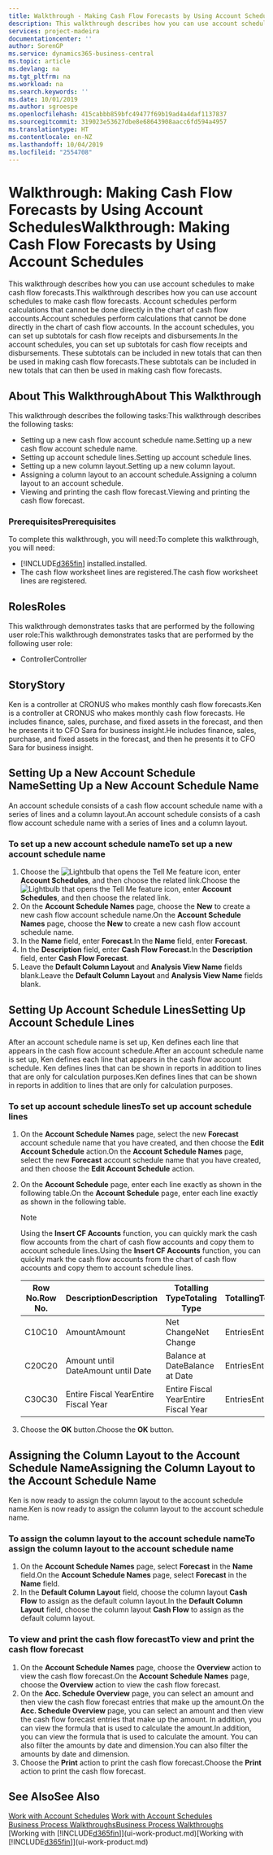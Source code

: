 ```yaml
---
title: Walkthrough - Making Cash Flow Forecasts by Using Account Schedules | Microsoft Docs
description: This walkthrough describes how you can use account schedules to make cash flow forecasts. Account schedules perform calculations that cannot be done directly in the chart of cash flow accounts. In the account schedules, you can set up subtotals for cash flow receipts and disbursements. These subtotals can be included in new totals that can then be used in making cash flow forecasts.
services: project-madeira
documentationcenter: ''
author: SorenGP
ms.service: dynamics365-business-central
ms.topic: article
ms.devlang: na
ms.tgt_pltfrm: na
ms.workload: na
ms.search.keywords: ''
ms.date: 10/01/2019
ms.author: sgroespe
ms.openlocfilehash: 415cabbb859bfc49477f69b19ad4a4daf1137837
ms.sourcegitcommit: 319023e53627dbe8e68643908aacc6fd594a4957
ms.translationtype: HT
ms.contentlocale: en-NZ
ms.lasthandoff: 10/04/2019
ms.locfileid: "2554708"
---
```

# <a name="walkthrough-making-cash-flow-forecasts-by-using-account-schedules"></a><span data-ttu-id="c8648-106">Walkthrough: Making Cash Flow Forecasts by Using Account Schedules</span><span class="sxs-lookup"><span data-stu-id="c8648-106">Walkthrough: Making Cash Flow Forecasts by Using Account Schedules</span></span>
<span data-ttu-id="c8648-107">This walkthrough describes how you can use account schedules to make cash flow forecasts.</span><span class="sxs-lookup"><span data-stu-id="c8648-107">This walkthrough describes how you can use account schedules to make cash flow forecasts.</span></span> <span data-ttu-id="c8648-108">Account schedules perform calculations that cannot be done directly in the chart of cash flow accounts.</span><span class="sxs-lookup"><span data-stu-id="c8648-108">Account schedules perform calculations that cannot be done directly in the chart of cash flow accounts.</span></span> <span data-ttu-id="c8648-109">In the account schedules, you can set up subtotals for cash flow receipts and disbursements.</span><span class="sxs-lookup"><span data-stu-id="c8648-109">In the account schedules, you can set up subtotals for cash flow receipts and disbursements.</span></span> <span data-ttu-id="c8648-110">These subtotals can be included in new totals that can then be used in making cash flow forecasts.</span><span class="sxs-lookup"><span data-stu-id="c8648-110">These subtotals can be included in new totals that can then be used in making cash flow forecasts.</span></span>  

## <a name="about-this-walkthrough"></a><span data-ttu-id="c8648-111">About This Walkthrough</span><span class="sxs-lookup"><span data-stu-id="c8648-111">About This Walkthrough</span></span>  
<span data-ttu-id="c8648-112">This walkthrough describes the following tasks:</span><span class="sxs-lookup"><span data-stu-id="c8648-112">This walkthrough describes the following tasks:</span></span>  

- <span data-ttu-id="c8648-113">Setting up a new cash flow account schedule name.</span><span class="sxs-lookup"><span data-stu-id="c8648-113">Setting up a new cash flow account schedule name.</span></span>  
- <span data-ttu-id="c8648-114">Setting up account schedule lines.</span><span class="sxs-lookup"><span data-stu-id="c8648-114">Setting up account schedule lines.</span></span>  
- <span data-ttu-id="c8648-115">Setting up a new column layout.</span><span class="sxs-lookup"><span data-stu-id="c8648-115">Setting up a new column layout.</span></span>  
- <span data-ttu-id="c8648-116">Assigning a column layout to an account schedule.</span><span class="sxs-lookup"><span data-stu-id="c8648-116">Assigning a column layout to an account schedule.</span></span>  
- <span data-ttu-id="c8648-117">Viewing and printing the cash flow forecast.</span><span class="sxs-lookup"><span data-stu-id="c8648-117">Viewing and printing the cash flow forecast.</span></span>  

### <a name="prerequisites"></a><span data-ttu-id="c8648-118">Prerequisites</span><span class="sxs-lookup"><span data-stu-id="c8648-118">Prerequisites</span></span>  
<span data-ttu-id="c8648-119">To complete this walkthrough, you will need:</span><span class="sxs-lookup"><span data-stu-id="c8648-119">To complete this walkthrough, you will need:</span></span>  

- [!INCLUDE[d365fin](includes/d365fin_md.md)] <span data-ttu-id="c8648-120">installed.</span><span class="sxs-lookup"><span data-stu-id="c8648-120">installed.</span></span>  
- <span data-ttu-id="c8648-121">The cash flow worksheet lines are registered.</span><span class="sxs-lookup"><span data-stu-id="c8648-121">The cash flow worksheet lines are registered.</span></span>  

## <a name="roles"></a><span data-ttu-id="c8648-122">Roles</span><span class="sxs-lookup"><span data-stu-id="c8648-122">Roles</span></span>  
<span data-ttu-id="c8648-123">This walkthrough demonstrates tasks that are performed by the following user role:</span><span class="sxs-lookup"><span data-stu-id="c8648-123">This walkthrough demonstrates tasks that are performed by the following user role:</span></span>  

- <span data-ttu-id="c8648-124">Controller</span><span class="sxs-lookup"><span data-stu-id="c8648-124">Controller</span></span>  

## <a name="story"></a><span data-ttu-id="c8648-125">Story</span><span class="sxs-lookup"><span data-stu-id="c8648-125">Story</span></span>  
<span data-ttu-id="c8648-126">Ken is a controller at CRONUS who makes monthly cash flow forecasts.</span><span class="sxs-lookup"><span data-stu-id="c8648-126">Ken is a controller at CRONUS who makes monthly cash flow forecasts.</span></span> <span data-ttu-id="c8648-127">He includes finance, sales, purchase, and fixed assets in the forecast, and then he presents it to CFO Sara for business insight.</span><span class="sxs-lookup"><span data-stu-id="c8648-127">He includes finance, sales, purchase, and fixed assets in the forecast, and then he presents it to CFO Sara for business insight.</span></span>  

## <a name="setting-up-a-new-account-schedule-name"></a><span data-ttu-id="c8648-128">Setting Up a New Account Schedule Name</span><span class="sxs-lookup"><span data-stu-id="c8648-128">Setting Up a New Account Schedule Name</span></span>  
<span data-ttu-id="c8648-129">An account schedule consists of a cash flow account schedule name with a series of lines and a column layout.</span><span class="sxs-lookup"><span data-stu-id="c8648-129">An account schedule consists of a cash flow account schedule name with a series of lines and a column layout.</span></span>  

### <a name="to-set-up-a-new-account-schedule-name"></a><span data-ttu-id="c8648-130">To set up a new account schedule name</span><span class="sxs-lookup"><span data-stu-id="c8648-130">To set up a new account schedule name</span></span>  

1.  <span data-ttu-id="c8648-131">Choose the ![Lightbulb that opens the Tell Me feature](media/ui-search/search_small.png "Tell me what you want to do") icon, enter **Account Schedules**, and then choose the related link.</span><span class="sxs-lookup"><span data-stu-id="c8648-131">Choose the ![Lightbulb that opens the Tell Me feature](media/ui-search/search_small.png "Tell me what you want to do") icon, enter **Account Schedules**, and then choose the related link.</span></span>  
2.  <span data-ttu-id="c8648-132">On the **Account Schedule Names** page, choose the **New** to create a new cash flow account schedule name.</span><span class="sxs-lookup"><span data-stu-id="c8648-132">On the **Account Schedule Names** page, choose the **New** to create a new cash flow account schedule name.</span></span>  
3.  <span data-ttu-id="c8648-133">In the **Name** field, enter **Forecast**.</span><span class="sxs-lookup"><span data-stu-id="c8648-133">In the **Name** field, enter **Forecast**.</span></span>  
4.  <span data-ttu-id="c8648-134">In the **Description** field, enter **Cash Flow Forecast**.</span><span class="sxs-lookup"><span data-stu-id="c8648-134">In the **Description** field, enter **Cash Flow Forecast**.</span></span>  
5.  <span data-ttu-id="c8648-135">Leave the **Default Column Layout** and **Analysis View Name** fields blank.</span><span class="sxs-lookup"><span data-stu-id="c8648-135">Leave the **Default Column Layout** and **Analysis View Name** fields blank.</span></span>  

## <a name="setting-up-account-schedule-lines"></a><span data-ttu-id="c8648-136">Setting Up Account Schedule Lines</span><span class="sxs-lookup"><span data-stu-id="c8648-136">Setting Up Account Schedule Lines</span></span>  
<span data-ttu-id="c8648-137">After an account schedule name is set up, Ken defines each line that appears in the cash flow account schedule.</span><span class="sxs-lookup"><span data-stu-id="c8648-137">After an account schedule name is set up, Ken defines each line that appears in the cash flow account schedule.</span></span> <span data-ttu-id="c8648-138">Ken defines lines that can be shown in reports in addition to lines that are only for calculation purposes.</span><span class="sxs-lookup"><span data-stu-id="c8648-138">Ken defines lines that can be shown in reports in addition to lines that are only for calculation purposes.</span></span>  

### <a name="to-set-up-account-schedule-lines"></a><span data-ttu-id="c8648-139">To set up account schedule lines</span><span class="sxs-lookup"><span data-stu-id="c8648-139">To set up account schedule lines</span></span>  

1.  <span data-ttu-id="c8648-140">On the **Account Schedule Names** page, select the new **Forecast** account schedule name that you have created, and then choose the **Edit Account Schedule** action.</span><span class="sxs-lookup"><span data-stu-id="c8648-140">On the **Account Schedule Names** page, select the new **Forecast** account schedule name that you have created, and then choose the **Edit Account Schedule** action.</span></span>  
2.  <span data-ttu-id="c8648-141">On the **Account Schedule** page, enter each line exactly as shown in the following table.</span><span class="sxs-lookup"><span data-stu-id="c8648-141">On the **Account Schedule** page, enter each line exactly as shown in the following table.</span></span>  

    > [!NOTE]  
    >  <span data-ttu-id="c8648-142">Using the **Insert CF Accounts** function, you can quickly mark the cash flow accounts from the chart of cash flow accounts and copy them to account schedule lines.</span><span class="sxs-lookup"><span data-stu-id="c8648-142">Using the **Insert CF Accounts** function, you can quickly mark the cash flow accounts from the chart of cash flow accounts and copy them to account schedule lines.</span></span>  

    |<span data-ttu-id="c8648-143">Row No.</span><span class="sxs-lookup"><span data-stu-id="c8648-143">Row No.</span></span>|<span data-ttu-id="c8648-144">Description</span><span class="sxs-lookup"><span data-stu-id="c8648-144">Description</span></span>|<span data-ttu-id="c8648-145">Totalling Type</span><span class="sxs-lookup"><span data-stu-id="c8648-145">Totaling Type</span></span>|<span data-ttu-id="c8648-146">Totalling</span><span class="sxs-lookup"><span data-stu-id="c8648-146">Totaling</span></span>|<span data-ttu-id="c8648-147">Row Type</span><span class="sxs-lookup"><span data-stu-id="c8648-147">Row Type</span></span>|<span data-ttu-id="c8648-148">Amount Type</span><span class="sxs-lookup"><span data-stu-id="c8648-148">Amount Type</span></span>|<span data-ttu-id="c8648-149">Show</span><span class="sxs-lookup"><span data-stu-id="c8648-149">Show</span></span>|  
    |-------|-----------|-------------|--------|--------|-----------|----|
    |<span data-ttu-id="c8648-150">C10</span><span class="sxs-lookup"><span data-stu-id="c8648-150">C10</span></span>|<span data-ttu-id="c8648-151">Amount</span><span class="sxs-lookup"><span data-stu-id="c8648-151">Amount</span></span>|<span data-ttu-id="c8648-152">Net Change</span><span class="sxs-lookup"><span data-stu-id="c8648-152">Net Change</span></span>|<span data-ttu-id="c8648-153">Entries</span><span class="sxs-lookup"><span data-stu-id="c8648-153">Entries</span></span>|<span data-ttu-id="c8648-154">Net Amount</span><span class="sxs-lookup"><span data-stu-id="c8648-154">Net Amount</span></span>|<span data-ttu-id="c8648-155">Always</span><span class="sxs-lookup"><span data-stu-id="c8648-155">Always</span></span>|  
    |<span data-ttu-id="c8648-156">C20</span><span class="sxs-lookup"><span data-stu-id="c8648-156">C20</span></span>|<span data-ttu-id="c8648-157">Amount until Date</span><span class="sxs-lookup"><span data-stu-id="c8648-157">Amount until Date</span></span>|<span data-ttu-id="c8648-158">Balance at Date</span><span class="sxs-lookup"><span data-stu-id="c8648-158">Balance at Date</span></span>|<span data-ttu-id="c8648-159">Entries</span><span class="sxs-lookup"><span data-stu-id="c8648-159">Entries</span></span>|<span data-ttu-id="c8648-160">Net Amount</span><span class="sxs-lookup"><span data-stu-id="c8648-160">Net Amount</span></span>|<span data-ttu-id="c8648-161">Always</span><span class="sxs-lookup"><span data-stu-id="c8648-161">Always</span></span>|  
    |<span data-ttu-id="c8648-162">C30</span><span class="sxs-lookup"><span data-stu-id="c8648-162">C30</span></span>|<span data-ttu-id="c8648-163">Entire Fiscal Year</span><span class="sxs-lookup"><span data-stu-id="c8648-163">Entire Fiscal Year</span></span>|<span data-ttu-id="c8648-164">Entire Fiscal Year</span><span class="sxs-lookup"><span data-stu-id="c8648-164">Entire Fiscal Year</span></span>|<span data-ttu-id="c8648-165">Entries</span><span class="sxs-lookup"><span data-stu-id="c8648-165">Entries</span></span>|<span data-ttu-id="c8648-166">Net Amount</span><span class="sxs-lookup"><span data-stu-id="c8648-166">Net Amount</span></span>|<span data-ttu-id="c8648-167">Always</span><span class="sxs-lookup"><span data-stu-id="c8648-167">Always</span></span>|  

4.  <span data-ttu-id="c8648-168">Choose the **OK** button.</span><span class="sxs-lookup"><span data-stu-id="c8648-168">Choose the **OK** button.</span></span>  

## <a name="assigning-the-column-layout-to-the-account-schedule-name"></a><span data-ttu-id="c8648-169">Assigning the Column Layout to the Account Schedule Name</span><span class="sxs-lookup"><span data-stu-id="c8648-169">Assigning the Column Layout to the Account Schedule Name</span></span>  
<span data-ttu-id="c8648-170">Ken is now ready to assign the column layout to the account schedule name.</span><span class="sxs-lookup"><span data-stu-id="c8648-170">Ken is now ready to assign the column layout to the account schedule name.</span></span>  

### <a name="to-assign-the-column-layout-to-the-account-schedule-name"></a><span data-ttu-id="c8648-171">To assign the column layout to the account schedule name</span><span class="sxs-lookup"><span data-stu-id="c8648-171">To assign the column layout to the account schedule name</span></span>  

1.  <span data-ttu-id="c8648-172">On the **Account Schedule Names** page, select **Forecast** in the **Name** field.</span><span class="sxs-lookup"><span data-stu-id="c8648-172">On the **Account Schedule Names** page, select **Forecast** in the **Name** field.</span></span>  
2.  <span data-ttu-id="c8648-173">In the **Default Column Layout** field, choose the column layout **Cash Flow** to assign as the default column layout.</span><span class="sxs-lookup"><span data-stu-id="c8648-173">In the **Default Column Layout** field, choose the column layout **Cash Flow** to assign as the default column layout.</span></span>  

### <a name="to-view-and-print-the-cash-flow-forecast"></a><span data-ttu-id="c8648-174">To view and print the cash flow forecast</span><span class="sxs-lookup"><span data-stu-id="c8648-174">To view and print the cash flow forecast</span></span>  
1.  <span data-ttu-id="c8648-175">On the **Account Schedule Names** page, choose the **Overview** action to view the cash flow forecast.</span><span class="sxs-lookup"><span data-stu-id="c8648-175">On the **Account Schedule Names** page, choose the **Overview** action to view the cash flow forecast.</span></span>  
2.  <span data-ttu-id="c8648-176">On the **Acc. Schedule Overview** page, you can select an amount and then view the cash flow forecast entries that make up the amount.</span><span class="sxs-lookup"><span data-stu-id="c8648-176">On the **Acc. Schedule Overview** page, you can select an amount and then view the cash flow forecast entries that make up the amount.</span></span> <span data-ttu-id="c8648-177">In addition, you can view the formula that is used to calculate the amount.</span><span class="sxs-lookup"><span data-stu-id="c8648-177">In addition, you can view the formula that is used to calculate the amount.</span></span> <span data-ttu-id="c8648-178">You can also filter the amounts by date and dimension.</span><span class="sxs-lookup"><span data-stu-id="c8648-178">You can also filter the amounts by date and dimension.</span></span>  
3.  <span data-ttu-id="c8648-179">Choose the **Print** action to print the cash flow forecast.</span><span class="sxs-lookup"><span data-stu-id="c8648-179">Choose the **Print** action to print the cash flow forecast.</span></span>  

## <a name="see-also"></a><span data-ttu-id="c8648-180">See Also</span><span class="sxs-lookup"><span data-stu-id="c8648-180">See Also</span></span>  
 <span data-ttu-id="c8648-181">[Work with Account Schedules](bi-how-work-account-schedule.md) </span><span class="sxs-lookup"><span data-stu-id="c8648-181">[Work with Account Schedules](bi-how-work-account-schedule.md) </span></span>  
 [<span data-ttu-id="c8648-182">Business Process Walkthroughs</span><span class="sxs-lookup"><span data-stu-id="c8648-182">Business Process Walkthroughs</span></span>](walkthrough-business-process-walkthroughs.md)  
 <span data-ttu-id="c8648-183">[Working with [!INCLUDE[d365fin](includes/d365fin_md.md)]](ui-work-product.md)</span><span class="sxs-lookup"><span data-stu-id="c8648-183">[Working with [!INCLUDE[d365fin](includes/d365fin_md.md)]](ui-work-product.md)</span></span>
